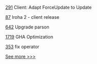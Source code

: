 
[291](https://github.com/hyperledger-labs/go-perun/pull/291) Client: Adapt ForceUpdate to Update

[87](https://github.com/hyperledger/iroha-javascript/pull/87) Iroha 2 - client release

[642](https://github.com/hyperledger/fabric-private-chaincode/pull/642) Upgrade parson

[1719](https://github.com/hyperledger/indy-node/pull/1719) GHA Optimization

[353](https://github.com/hyperledger/fabric-test/pull/353) fix operator


[See more >>>](https://start-here.hyperledger.org/pull-requests)
